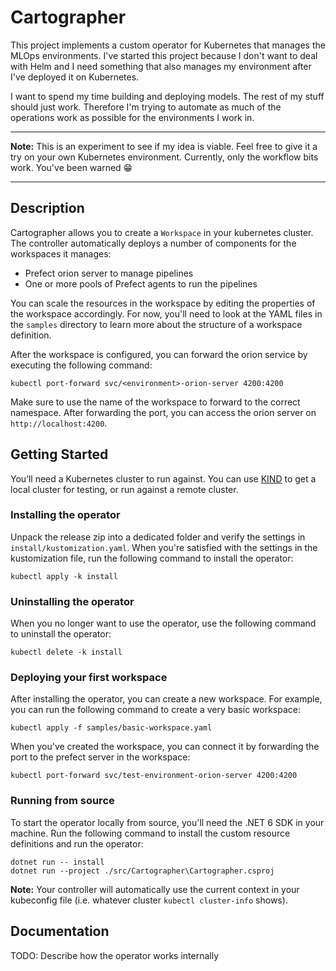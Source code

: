 # Cartographer

This project implements a custom operator for Kubernetes that manages the MLOps environments.
I've started this project because I don't want to deal with Helm and I need something that also manages my
environment after I've deployed it on Kubernetes.

I want to spend my time building and deploying models. The rest of my stuff should just work. Therefore I'm trying
to automate as much of the operations work as possible for the environments I work in.

------------------------------------------------------------------------------------------------------------------------

**Note:** This is an experiment to see if my idea is viable. Feel free to give it a try on your own Kubernetes environment. 
Currently, only the workflow bits work. You've been warned :grin:

------------------------------------------------------------------------------------------------------------------------

## Description

Cartographer allows you to create a `Workspace` in your kubernetes cluster. The controller automatically deploys 
a number of components for the workspaces it manages:

- Prefect orion server to manage pipelines
- One or more pools of Prefect agents to run the pipelines

You can scale the resources in the workspace by editing the properties of the workspace accordingly.
For now, you'll need to look at the YAML files in the `samples` directory to learn more about
the structure of a workspace definition.

After the workspace is configured, you can forward the orion service by executing the following command:

```
kubectl port-forward svc/<environment>-orion-server 4200:4200
```

Make sure to use the name of the workspace to forward to the correct namespace. 
After forwarding the port, you can access the orion server on `http://localhost:4200`.

## Getting Started

You’ll need a Kubernetes cluster to run against. You can use [KIND](https://sigs.k8s.io/kind) to get a local cluster
for testing, or run against a remote cluster. 

### Installing the operator

Unpack the release zip into a dedicated folder and verify the settings in `install/kustomization.yaml`. 
When you're satisfied with the settings in the kustomization file, run the following command
to install the operator:

```
kubectl apply -k install
```

### Uninstalling the operator

When you no longer want to use the operator, use the following command to uninstall
the operator:

```
kubectl delete -k install
```

### Deploying your first workspace

After installing the operator, you can create a new workspace. For example,
you can run the following command to create a very basic workspace:

```
kubectl apply -f samples/basic-workspace.yaml
```

When you've created the workspace, you can connect it by forwarding the port
to the prefect server in the workspace:

```
kubectl port-forward svc/test-environment-orion-server 4200:4200
```

### Running from source

To start the operator locally from source, you'll need the .NET 6 SDK in your machine.
Run the following command to install the custom resource definitions and run the operator:

```
dotnet run -- install
dotnet run --project ./src/Cartographer\Cartographer.csproj
```

**Note:** Your controller will automatically use the current context in your kubeconfig file 
(i.e. whatever cluster `kubectl cluster-info` shows). 

## Documentation

TODO: Describe how the operator works internally